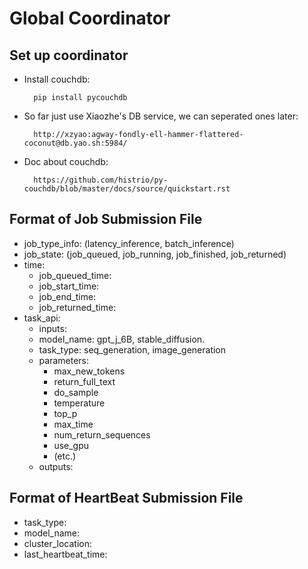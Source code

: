 # Global Coordinator

## Set up coordinator 

- Install couchdb:

        pip install pycouchdb

- So far just use Xiaozhe's DB service, we can seperated ones later: 
       
        http://xzyao:agway-fondly-ell-hammer-flattered-coconut@db.yao.sh:5984/

- Doc about couchdb:

        https://github.com/histrio/py-couchdb/blob/master/docs/source/quickstart.rst
        

## Format of Job Submission File

- job_type_info: (latency_inference, batch_inference)
- job_state: (job_queued, job_running, job_finished, job_returned)
- time:
  - job_queued_time:
  - job_start_time:
  - job_end_time:
  - job_returned_time:
- task_api:
  - inputs:
  - model_name: gpt_j_6B, stable_diffusion. 
  - task_type: seq_generation, image_generation
  - parameters:
    - max_new_tokens
    - return_full_text
    - do_sample
    - temperature
    - top_p
    - max_time
    - num_return_sequences
    - use_gpu
    - (etc.)
  - outputs: 

        
## Format of HeartBeat Submission File

- task_type:
- model_name:
- cluster_location:
- last_heartbeat_time:
        

